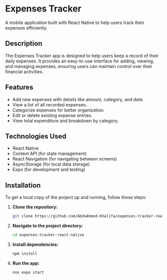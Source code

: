 # Expenses Tracker

A mobile application built with React Native to help users track their expenses efficiently.

## Description

The Expenses Tracker app is designed to help users keep a record of their daily expenses. It provides an easy-to-use interface for adding, viewing, and managing expenses, ensuring users can maintain control over their financial activities.

## Features

- Add new expenses with details like amount, category, and date.
- View a list of all recorded expenses.
- Categorize expenses for better organization.
- Edit or delete existing expense entries.
- View total expenditure and breakdown by category.

## Technologies Used

- React Native
- Context API (for state management)
- React Navigation (for navigating between screens)
- AsyncStorage (for local data storage)
- Expo (for development and testing)

## Installation

To get a local copy of the project up and running, follow these steps:

1. **Clone the repository:**
   ```sh
   git clone https://github.com/AbdoAhmed-Khalifa/expenses-tracker-react-native.git
   ```

2. **Navigate to the project directory:**
   ```sh
   cd expenses-tracker-react-native
   ```

3. **Install dependencies:**
   ```sh
   npm install
   ```

4. **Run the app:**
   ```sh
   nox expo start
   ```
